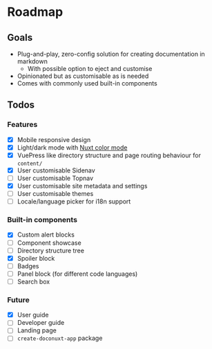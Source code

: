 # Roadmap

## Goals

- Plug-and-play, zero-config solution for creating documentation in markdown
  - With possible option to eject and customise
- Opinionated but as customisable as is needed
- Comes with commonly used built-in components

## Todos

### Features

- [x] Mobile responsive design
- [x] Light/dark mode with [Nuxt color mode](https://nuxtjs.org/blog/going-dark-with-nuxtjs-color-mode/)
- [x] VuePress like directory structure and page routing behaviour for `content/`
- [x] User customisable Sidenav
- [ ] User customisable Topnav
- [x] User customisable site metadata and settings
- [ ] User customisable themes
- [ ] Locale/language picker for i18n support

### Built-in components

- [x] Custom alert blocks
- [ ] Component showcase
- [ ] Directory structure tree
- [x] Spoiler block
- [ ] Badges
- [ ] Panel block (for different code languages)
- [ ] Search box

### Future

- [x] User guide
- [ ] Developer guide
- [ ] Landing page
- [ ] `create-doconuxt-app` package
